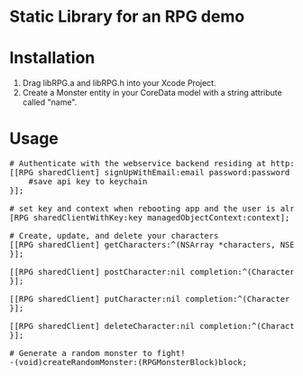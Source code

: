 Static Library for an RPG demo
==========

# Installation

1. Drag libRPG.a and libRPG.h into your Xcode Project.
2. Create a Monster entity in your CoreData model with a string attribute called "name".

# Usage

<pre>
# Authenticate with the webservice backend residing at http://rpgexampleapp.herokuapp.com
[[RPG sharedClient] signUpWithEmail:email password:password completion:^(NSString *apiKey, NSError *error) {
	#save api key to keychain
}];

# set key and context when rebooting app and the user is already signed in
[RPG sharedClientWithKey:key managedObjectContext:context];

# Create, update, and delete your characters
[[RPG sharedClient] getCharacters:^(NSArray *characters, NSError *error) {
}];

[[RPG sharedClient] postCharacter:nil completion:^(Character *character, NSError *error) {
}];

[[RPG sharedClient] putCharacter:nil completion:^(Character *character, NSError *error) {
}];

[[RPG sharedClient] deleteCharacter:nil completion:^(Character *character, NSError *error) {
}];

# Generate a random monster to fight!
-(void)createRandomMonster:(RPGMonsterBlock)block;
</pre>